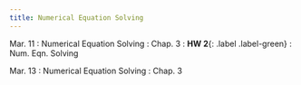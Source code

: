 ```yaml
---
title: Numerical Equation Solving
---
```

Mar. 11
: Numerical Equation Solving 
  : Chap. 3
: **HW 2**{: .label .label-green} 
  : Num. Eqn. Solving

Mar. 13
: Numerical Equation Solving 
  : Chap. 3


